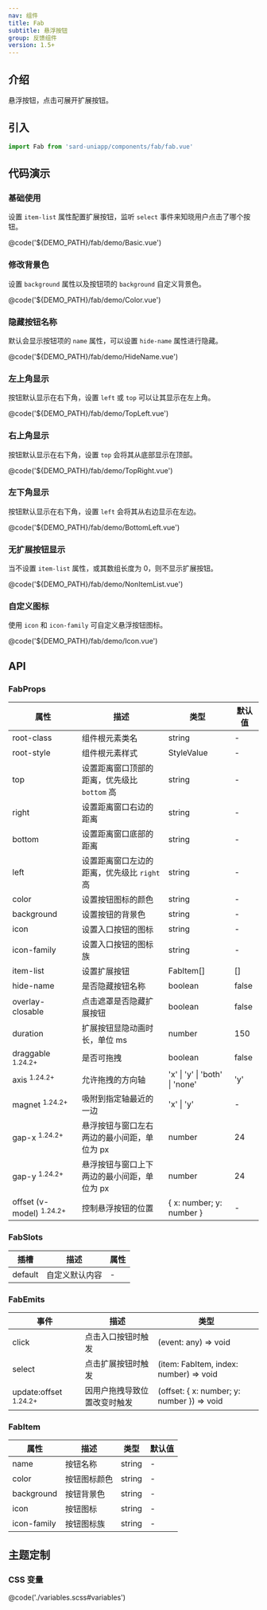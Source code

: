 ```yaml
---
nav: 组件
title: Fab
subtitle: 悬浮按钮
group: 反馈组件
version: 1.5+
---
```


## 介绍

悬浮按钮，点击可展开扩展按钮。

## 引入

```ts
import Fab from 'sard-uniapp/components/fab/fab.vue'
```

## 代码演示

### 基础使用

设置 `item-list` 属性配置扩展按钮，监听 `select` 事件来知晓用户点击了哪个按钮。

@code('${DEMO_PATH}/fab/demo/Basic.vue')

### 修改背景色

设置 `background` 属性以及按钮项的 `background` 自定义背景色。

@code('${DEMO_PATH}/fab/demo/Color.vue')

### 隐藏按钮名称

默认会显示按钮项的 `name` 属性，可以设置 `hide-name` 属性进行隐藏。

@code('${DEMO_PATH}/fab/demo/HideName.vue')

### 左上角显示

按钮默认显示在右下角，设置 `left` 或 `top` 可以让其显示在左上角。

@code('${DEMO_PATH}/fab/demo/TopLeft.vue')

### 右上角显示

按钮默认显示在右下角，设置 `top` 会将其从底部显示在顶部。

@code('${DEMO_PATH}/fab/demo/TopRight.vue')

### 左下角显示

按钮默认显示在右下角，设置 `left` 会将其从右边显示在左边。

@code('${DEMO_PATH}/fab/demo/BottomLeft.vue')

### 无扩展按钮显示

当不设置 `item-list` 属性，或其数组长度为 0，则不显示扩展按钮。

@code('${DEMO_PATH}/fab/demo/NonItemList.vue')

### 自定义图标

使用 `icon` 和 `icon-family` 可自定义悬浮按钮图标。

@code('${DEMO_PATH}/fab/demo/Icon.vue')

## API

### FabProps

| 属性                                | 描述                                         | 类型                           | 默认值 |
| ----------------------------------- | -------------------------------------------- | ------------------------------ | ------ |
| root-class                          | 组件根元素类名                               | string                         | -      |
| root-style                          | 组件根元素样式                               | StyleValue                     | -      |
| top                                 | 设置距离窗口顶部的距离，优先级比 `bottom` 高 | string                         | -      |
| right                               | 设置距离窗口右边的距离                       | string                         | -      |
| bottom                              | 设置距离窗口底部的距离                       | string                         | -      |
| left                                | 设置距离窗口左边的距离，优先级比 `right` 高  | string                         | -      |
| color                               | 设置按钮图标的颜色                           | string                         | -      |
| background                          | 设置按钮的背景色                             | string                         | -      |
| icon                                | 设置入口按钮的图标                           | string                         | -      |
| icon-family                         | 设置入口按钮的图标族                         | string                         | -      |
| item-list                           | 设置扩展按钮                                 | FabItem[]                      | []     |
| hide-name                           | 是否隐藏按钮名称                             | boolean                        | false  |
| overlay-closable                    | 点击遮罩是否隐藏扩展按钮                     | boolean                        | false  |
| duration                            | 扩展按钮显隐动画时长，单位 ms                | number                         | 150    |
| draggable <sup>1.24.2+</sup>        | 是否可拖拽                                   | boolean                        | false  |
| axis <sup>1.24.2+</sup>             | 允许拖拽的方向轴                             | 'x' \| 'y' \| 'both' \| 'none' | 'y'    |
| magnet <sup>1.24.2+</sup>           | 吸附到指定轴最近的一边                       | 'x' \| 'y'                     | -      |
| gap-x <sup>1.24.2+</sup>            | 悬浮按钮与窗口左右两边的最小间距，单位为 px  | number                         | 24     |
| gap-y <sup>1.24.2+</sup>            | 悬浮按钮与窗口上下两边的最小间距，单位为 px  | number                         | 24     |
| offset (v-model) <sup>1.24.2+</sup> | 控制悬浮按钮的位置                           | { x: number; y: number }       | -      |

### FabSlots

| 插槽    | 描述           | 属性 |
| ------- | -------------- | ---- |
| default | 自定义默认内容 | -    |

### FabEmits

| 事件                             | 描述                         | 类型                                       |
| -------------------------------- | ---------------------------- | ------------------------------------------ |
| click                            | 点击入口按钮时触发           | (event: any) => void                       |
| select                           | 点击扩展按钮时触发           | (item: FabItem, index: number) => void     |
| update:offset <sup>1.24.2+</sup> | 因用户拖拽导致位置改变时触发 | (offset: { x: number; y: number }) => void |

### FabItem

| 属性        | 描述         | 类型   | 默认值 |
| ----------- | ------------ | ------ | ------ |
| name        | 按钮名称     | string | -      |
| color       | 按钮图标颜色 | string | -      |
| background  | 按钮背景色   | string | -      |
| icon        | 按钮图标     | string | -      |
| icon-family | 按钮图标族   | string | -      |

## 主题定制

### CSS 变量

@code('./variables.scss#variables')
